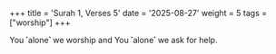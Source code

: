 +++
title = 'Surah 1, Verses 5'
date = '2025-08-27'
weight = 5
tags = ["worship"]
+++

You ˹alone˺ we worship and You ˹alone˺ we ask for help.